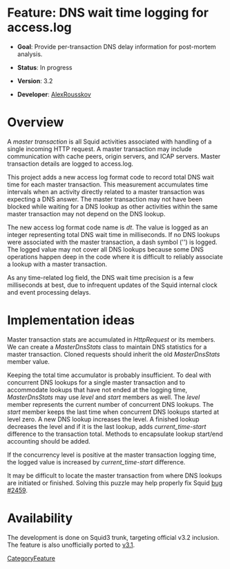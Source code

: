 # Feature: DNS wait time logging for access.log

  - **Goal**: Provide per-transaction DNS delay information for
    post-mortem analysis.

  - **Status**: In progress

  - **Version**: 3.2

  - **Developer**:
    [AlexRousskov](/AlexRousskov)

# Overview

A *master transaction* is all Squid activities associated with handling
of a single incoming HTTP request. A master transaction may include
communication with cache peers, origin servers, and ICAP servers. Master
transaction details are logged to access.log.

This project adds a new access log format code to record total DNS wait
time for each master transaction. This measurement accumulates time
intervals when an activity directly related to a master transaction was
expecting a DNS answer. The master transaction may not have been blocked
while waiting for a DNS lookup as other activities within the same
master transaction may not depend on the DNS lookup.

The new access log format code name is *dt*. The value is logged as an
integer representing total DNS wait time in milliseconds. If no DNS
lookups were associated with the master transaction, a dash symbol ('­')
is logged. The logged value may not cover all DNS lookups because some
DNS operations happen deep in the code where it is difficult to reliably
associate a lookup with a master transaction.

As any time­-related log field, the DNS wait time precision is a few
milliseconds at best, due to infrequent updates of the Squid internal
clock and event processing delays.

# Implementation ideas

Master transaction stats are accumulated in *HttpRequest* or its
members. We can create a *MasterDnsStats* class to maintain DNS
statistics for a master transaction. Cloned requests should inherit the
old *MasterDnsStats* member value.

Keeping the total time accumulator is probably insufficient. To deal
with concurrent DNS lookups for a single master transaction and to
accommodate lookups that have not ended at the logging time,
*MasterDnsStats* may use *level* and *start* members as well. The
*level* member represents the current number of concurrent DNS lookups.
The *start* member keeps the last time when concurrent DNS lookups
started at level zero. A new DNS lookup increases the level. A finished
lookup decreases the level and if it is the last lookup, adds
*current\_time-start* difference to the transaction total. Methods to
encapsulate lookup start/end accounting should be added.

If the concurrency level is positive at the master transaction logging
time, the logged value is increased by *current\_time-start* difference.

It may be difficult to locate the master transaction from where DNS
lookups are initiated or finished. Solving this puzzle may help properly
fix Squid [bug
\#2459](https://bugs.squid-cache.org/show_bug.cgi?id=2459).

# Availability

The development is done on Squid3 trunk, targeting official v3.2
inclusion. The feature is also unofficially ported to
[v3.1](https://code.launchpad.net/~rousskov/squid/3p1-plus).

[CategoryFeature](/CategoryFeature)
